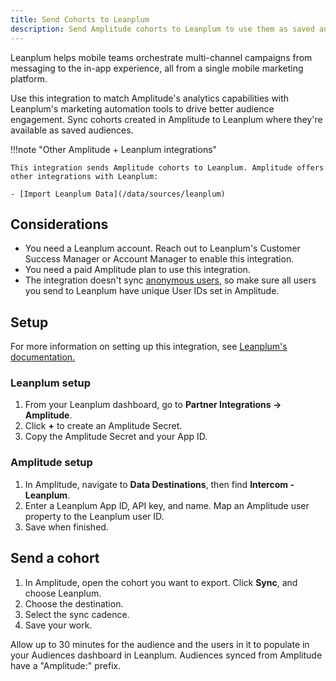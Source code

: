 ```yaml
---
title: Send Cohorts to Leanplum
description: Send Amplitude cohorts to Leanplum to use them as saved audiences in your marketing automation efforts. 
---
```


Leanplum helps mobile teams orchestrate multi-channel campaigns from messaging to the in-app experience, all from a single mobile marketing platform.

Use this integration to match Amplitude's analytics capabilities with Leanplum's marketing automation tools to drive better audience engagement. Sync cohorts created in Amplitude to Leanplum where they're available as saved audiences. 

!!!note "Other Amplitude + Leanplum integrations"

    This integration sends Amplitude cohorts to Leanplum. Amplitude offers other integrations with Leanplum: 

    - [Import Leanplum Data](/data/sources/leanplum)

## Considerations

- You need a Leanplum account. Reach out to Leanplum's Customer Success Manager or Account Manager to enable this integration.
- You need a paid Amplitude plan to use this integration. 
- The integration doesn't sync [anonymous users](https://amplitude.zendesk.com/hc/en-us/articles/115003135607-Tracking-Unique-Users#anonymous-users), so make sure all users you send to Leanplum have unique User IDs set in Amplitude.

## Setup

For more information on setting up this integration, see [Leanplum's documentation.](https://docs.leanplum.com/docs/amplitude-integration)

### Leanplum setup 

1. From your Leanplum dashboard, go to **Partner Integrations → Amplitude**.
2. Click **+** to create an Amplitude Secret.
3. Copy the Amplitude Secret and your App ID.

### Amplitude setup

1. In Amplitude, navigate to **Data Destinations**, then find **Intercom - Leanplum**.
2. Enter a Leanplum App ID, API key, and name. Map an Amplitude user property to the Leanplum user ID. 
3. Save when finished.

## Send a cohort

1. In Amplitude, open the cohort you want to export. Click **Sync**, and choose Leanplum.
2. Choose the destination.
3. Select the sync cadence.
4. Save your work.
   
Allow up to 30 minutes for the audience and the users in it to populate in your Audiences dashboard in Leanplum. Audiences synced from Amplitude have a "Amplitude:" prefix. 
